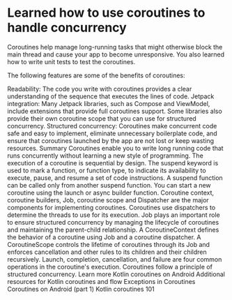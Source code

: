 # Learned how to use coroutines to handle concurrency

Coroutines help manage long-running tasks that might otherwise block the main thread and cause your app to become unresponsive. You also learned how to write unit tests to test the coroutines.

The following features are some of the benefits of coroutines:

Readability: The code you write with coroutines provides a clear understanding of the sequence that executes the lines of code.
Jetpack integration: Many Jetpack libraries, such as Compose and ViewModel, include extensions that provide full coroutines support. Some libraries also provide their own coroutine scope that you can use for structured concurrency.
Structured concurrency: Coroutines make concurrent code safe and easy to implement, eliminate unnecessary boilerplate code, and ensure that coroutines launched by the app are not lost or keep wasting resources.
Summary
Coroutines enable you to write long running code that runs concurrently without learning a new style of programming. The execution of a coroutine is sequential by design.
The suspend keyword is used to mark a function, or function type, to indicate its availability to execute, pause, and resume a set of code instructions.
A suspend function can be called only from another suspend function.
You can start a new coroutine using the launch or async builder function.
Coroutine context, coroutine builders, Job, coroutine scope and Dispatcher are the major components for implementing coroutines.
Coroutines use dispatchers to determine the threads to use for its execution.
Job plays an important role to ensure structured concurrency by managing the lifecycle of coroutines and maintaining the parent-child relationship.
A CoroutineContext defines the behavior of a coroutine using Job and a coroutine dispatcher.
A CoroutineScope controls the lifetime of coroutines through its Job and enforces cancellation and other rules to its children and their children recursively.
Launch, completion, cancellation, and failure are four common operations in the coroutine's execution.
Coroutines follow a principle of structured concurrency.
Learn more
Kotlin coroutines on Android
Additional resources for Kotlin coroutines and flow
Exceptions in Coroutines
Coroutines on Android (part 1)
Kotlin coroutines 101
